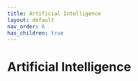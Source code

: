 ```yaml
---
title: Artificial Intelligence
layout: default
nav_order: 6
has_children: true
---
```

# Artificial Intelligence